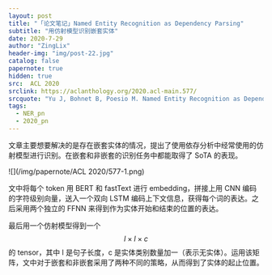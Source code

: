 ```yaml
---
layout: post
title: "「论文笔记」Named Entity Recognition as Dependency Parsing"
subtitle: "用仿射模型识别嵌套实体"
date: 2020-7-29
author: "ZingLix"
header-img: "img/post-22.jpg"
catalog: false
papernote: true
hidden: true
src:  ACL 2020
srclink: https://aclanthology.org/2020.acl-main.577/
srcquote: "Yu J, Bohnet B, Poesio M. Named Entity Recognition as Dependency Parsing[J]. arXiv preprint arXiv:2005.07150, 2020."
tags:
  - NER_pn
  - 2020_pn
---
```


文章主要想要解决的是存在嵌套实体的情况，提出了使用依存分析中经常使用的仿射模型进行识别。在嵌套和非嵌套的识别任务中都能取得了 SoTA 的表现。

![](/img/papernote/ACL 2020/577-1.png)

文中将每个 token 用 BERT 和 fastText 进行 embedding，拼接上用 CNN 编码的字符级别向量，送入一个双向 LSTM 编码上下文信息，获得每个词的表达。之后采用两个独立的 FFNN 来得到作为实体开始和结束的位置的表达。

最后用一个仿射模型得到一个 $$ l \times l \times c$$ 的 tensor，其中 l 是句子长度，c 是实体类别数量加一（表示无实体）。运用该矩阵，文中对于嵌套和非嵌套采用了两种不同的策略，从而得到了实体的起止位置。